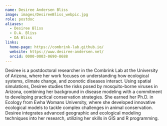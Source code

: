```yaml
---
name: Desiree Andersen Bliss
image: images/DesireeBliss_webpic.jpg
role: postdoc
aliases:
  - Desiree Bliss
  - D.A. Bliss
  - DA Bliss
links:
  home-page: https://combrink-lab.github.io/
  website: https://www.desiree-andersen.net/
  orcid: 0000-0003-0690-8688
---
```


Desiree is a postdoctoral researcher in the Combrink Lab at the University of Arizona, where her work focuses on understanding how ecological systems, climate change, and zoonotic diseases interact. Using spatial simulations, Desiree studies the risks posed by mosquito-borne viruses in Arizona, combining her background in disease modeling with a commitment to developing practical conservation strategies.
She earned her Ph.D. in Ecology from Ewha Womans University, where she developed innovative ecological models to tackle complex challenges in animal conservation. Desiree integrates advanced geographic and ecological modeling techniques into her research, utilizing her skills in GIS and R programming.
